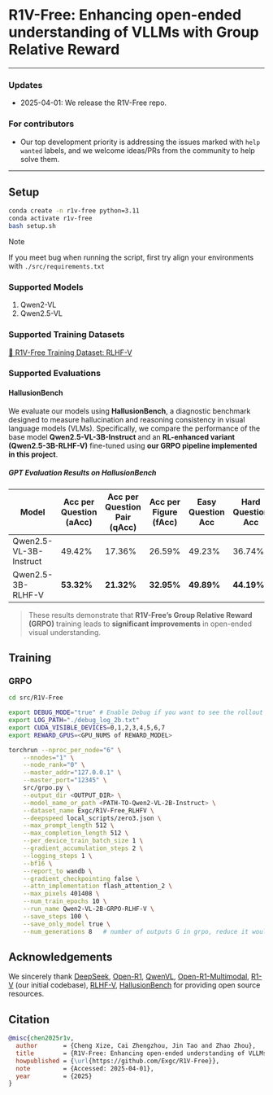 # R1V-Free: Enhancing open-ended understanding of VLLMs with Group Relative Reward

---

### Updates

[//]: # (- 2025-04-02: We achieve sota performance .)
- 2025-04-01: We release the R1V-Free repo.


### For contributors
- Our top development priority is addressing the issues marked with `help wanted` labels, and we welcome ideas/PRs from the community to help solve them.

---


## Setup

```bash
conda create -n r1v-free python=3.11 
conda activate r1v-free
bash setup.sh
```

> [!NOTE] 
> If you meet bug when running the script, first try align your environments with `./src/requirements.txt`


### Supported Models

1. Qwen2-VL
2. Qwen2.5-VL 

### Supported Training Datasets
[🤗 R1V-Free Training Dataset: RLHF-V](https://huggingface.co/datasets/Exgc/R1V-Free_RLHFV)

### Supported Evaluations

#### HallusionBench
We evaluate our models using **HallusionBench**, a diagnostic benchmark designed to measure hallucination and reasoning consistency in visual language models (VLMs). Specifically, we compare the performance of the base model **Qwen2.5-VL-3B-Instruct** and an **RL-enhanced variant (Qwen2.5-3B-RLHF-V)** fine-tuned using **our GRPO pipeline implemented in this project**.

##### GPT Evaluation Results on HallusionBench

| Model                  | Acc per Question (aAcc) | Acc per Question Pair (qAcc) | Acc per Figure (fAcc) | Easy Question Acc | Hard Question Acc |
|------------------------|--------------------------|-------------------------------|------------------------|-------------------|-------------------|
| Qwen2.5-VL-3B-Instruct | 49.42%                   | 17.36%                        | 26.59%                 | 49.23%            | 36.74%            |
| Qwen2.5-3B-RLHF-V | **53.32%**               | **21.32%**                    | **32.95%**             | **49.89%**        | **44.19%**        |

> These results demonstrate that **R1V-Free’s Group Relative Reward (GRPO)** training leads to **significant improvements** in open-ended visual understanding.


## Training

### GRPO

```bash
cd src/R1V-Free

export DEBUG_MODE="true" # Enable Debug if you want to see the rollout of model during RL
export LOG_PATH="./debug_log_2b.txt"
export CUDA_VISIBLE_DEVICES=0,1,2,3,4,5,6,7
export REWARD_GPUS=<GPU_NUMS of REWARD_MODEL>

torchrun --nproc_per_node="6" \
    --nnodes="1" \
    --node_rank="0" \
    --master_addr="127.0.0.1" \
    --master_port="12345" \
    src/grpo.py \
    --output_dir <OUTPUT_DIR> \
    --model_name_or_path <PATH-TO-Qwen2-VL-2B-Instruct> \
    --dataset_name Exgc/R1V-Free_RLHFV \
    --deepspeed local_scripts/zero3.json \
    --max_prompt_length 512 \
    --max_completion_length 512 \
    --per_device_train_batch_size 1 \
    --gradient_accumulation_steps 2 \
    --logging_steps 1 \
    --bf16 \
    --report_to wandb \
    --gradient_checkpointing false \
    --attn_implementation flash_attention_2 \
    --max_pixels 401408 \
    --num_train_epochs 10 \
    --run_name Qwen2-VL-2B-GRPO-RLHF-V \
    --save_steps 100 \
    --save_only_model true \
    --num_generations 8   # number of outputs G in grpo, reduce it would lead to faster training and smaller memory cost but higher variance  
```


## Acknowledgements

We sincerely thank [DeepSeek](https://github.com/deepseek-ai/DeepSeek-R1), [Open-R1](https://github.com/huggingface/open-r1), [QwenVL](https://github.com/QwenLM/Qwen2.5-VL), [Open-R1-Multimodal](https://github.com/EvolvingLMMs-Lab/open-r1-multimodal), [R1-V](https://github.com/Deep-Agent/R1-V) (our initial codebase), [RLHF-V](https://arxiv.org/abs/2312.00849), [HallusionBench](https://arxiv.org/pdf/2310.14566) for providing open source resources.



## Citation

```bib
@misc{chen2025r1v,
  author       = {Cheng Xize, Cai Zhengzhou, Jin Tao and Zhao Zhou},
  title        = {R1V-Free: Enhancing open-ended understanding of VLLMs with Group Relative Reward},
  howpublished = {\url{https://github.com/Exgc/R1V-Free}},
  note         = {Accessed: 2025-04-01},
  year         = {2025}
}
```



